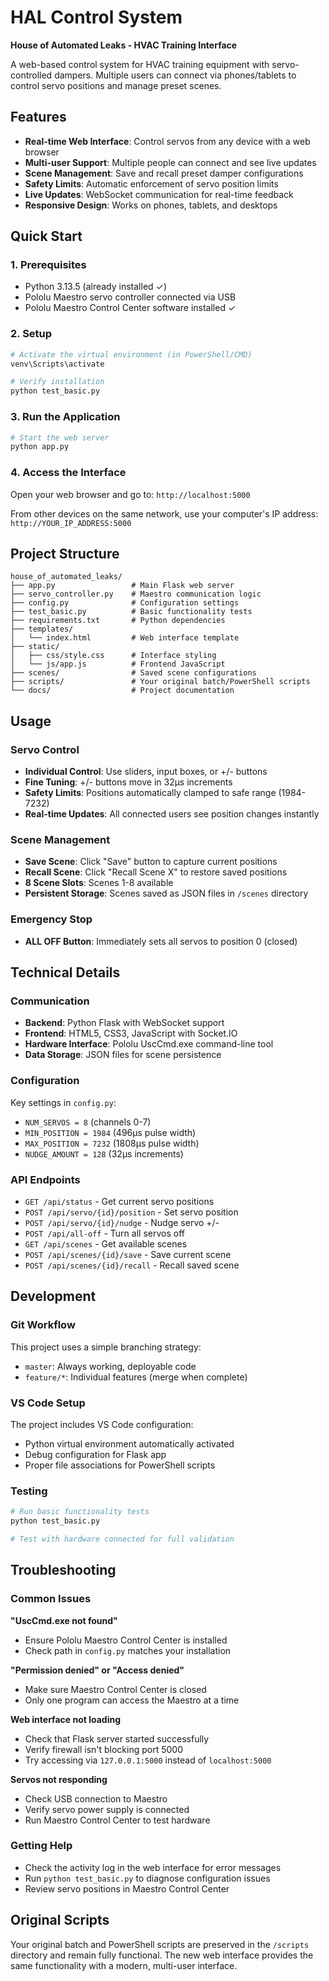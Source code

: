# HAL Control System
**House of Automated Leaks - HVAC Training Interface**

A web-based control system for HVAC training equipment with servo-controlled dampers. Multiple users can connect via phones/tablets to control servo positions and manage preset scenes.

## Features

- **Real-time Web Interface**: Control servos from any device with a web browser
- **Multi-user Support**: Multiple people can connect and see live updates
- **Scene Management**: Save and recall preset damper configurations
- **Safety Limits**: Automatic enforcement of servo position limits
- **Live Updates**: WebSocket communication for real-time feedback
- **Responsive Design**: Works on phones, tablets, and desktops

## Quick Start

### 1. Prerequisites
- Python 3.13.5 (already installed ✓)
- Pololu Maestro servo controller connected via USB
- Pololu Maestro Control Center software installed ✓

### 2. Setup
```bash
# Activate the virtual environment (in PowerShell/CMD)
venv\Scripts\activate

# Verify installation
python test_basic.py
```

### 3. Run the Application
```bash
# Start the web server
python app.py
```

### 4. Access the Interface
Open your web browser and go to: `http://localhost:5000`

From other devices on the same network, use your computer's IP address:
`http://YOUR_IP_ADDRESS:5000`

## Project Structure

```
house_of_automated_leaks/
├── app.py                 # Main Flask web server
├── servo_controller.py    # Maestro communication logic
├── config.py              # Configuration settings
├── test_basic.py          # Basic functionality tests
├── requirements.txt       # Python dependencies
├── templates/
│   └── index.html         # Web interface template
├── static/
│   ├── css/style.css      # Interface styling
│   └── js/app.js          # Frontend JavaScript
├── scenes/                # Saved scene configurations
├── scripts/               # Your original batch/PowerShell scripts
└── docs/                  # Project documentation
```

## Usage

### Servo Control
- **Individual Control**: Use sliders, input boxes, or +/- buttons
- **Fine Tuning**: +/- buttons move in 32μs increments
- **Safety Limits**: Positions automatically clamped to safe range (1984-7232)
- **Real-time Updates**: All connected users see position changes instantly

### Scene Management
- **Save Scene**: Click "Save" button to capture current positions
- **Recall Scene**: Click "Recall Scene X" to restore saved positions
- **8 Scene Slots**: Scenes 1-8 available
- **Persistent Storage**: Scenes saved as JSON files in `/scenes` directory

### Emergency Stop
- **ALL OFF Button**: Immediately sets all servos to position 0 (closed)

## Technical Details

### Communication
- **Backend**: Python Flask with WebSocket support
- **Frontend**: HTML5, CSS3, JavaScript with Socket.IO
- **Hardware Interface**: Pololu UscCmd.exe command-line tool
- **Data Storage**: JSON files for scene persistence

### Configuration
Key settings in `config.py`:
- `NUM_SERVOS = 8` (channels 0-7)
- `MIN_POSITION = 1984` (496μs pulse width)
- `MAX_POSITION = 7232` (1808μs pulse width)
- `NUDGE_AMOUNT = 128` (32μs increments)

### API Endpoints
- `GET /api/status` - Get current servo positions
- `POST /api/servo/{id}/position` - Set servo position
- `POST /api/servo/{id}/nudge` - Nudge servo +/-
- `POST /api/all-off` - Turn all servos off
- `GET /api/scenes` - Get available scenes
- `POST /api/scenes/{id}/save` - Save current scene
- `POST /api/scenes/{id}/recall` - Recall saved scene

## Development

### Git Workflow
This project uses a simple branching strategy:
- `master`: Always working, deployable code
- `feature/*`: Individual features (merge when complete)

### VS Code Setup
The project includes VS Code configuration:
- Python virtual environment automatically activated
- Debug configuration for Flask app
- Proper file associations for PowerShell scripts

### Testing
```bash
# Run basic functionality tests
python test_basic.py

# Test with hardware connected for full validation
```

## Troubleshooting

### Common Issues

**"UscCmd.exe not found"**
- Ensure Pololu Maestro Control Center is installed
- Check path in `config.py` matches your installation

**"Permission denied" or "Access denied"**
- Make sure Maestro Control Center is closed
- Only one program can access the Maestro at a time

**Web interface not loading**
- Check that Flask server started successfully
- Verify firewall isn't blocking port 5000
- Try accessing via `127.0.0.1:5000` instead of `localhost:5000`

**Servos not responding**
- Check USB connection to Maestro
- Verify servo power supply is connected
- Run Maestro Control Center to test hardware

### Getting Help
- Check the activity log in the web interface for error messages
- Run `python test_basic.py` to diagnose configuration issues
- Review servo positions in Maestro Control Center

## Original Scripts
Your original batch and PowerShell scripts are preserved in the `/scripts` directory and remain fully functional. The new web interface provides the same functionality with a modern, multi-user interface.